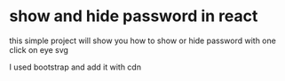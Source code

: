 # show and hide password in react

this simple project will show you how to show or hide password with one click on eye svg

I used bootstrap and add it with cdn